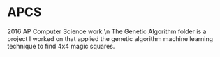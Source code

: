 # APCS
2016 AP Computer Science work \n
The Genetic Algorithm folder is a project I worked on that applied 
the genetic algorithm machine learning technique to find 4x4 magic squares. 
